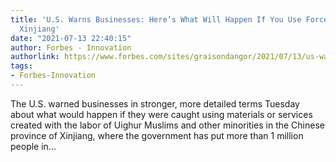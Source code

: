 ```yaml
---
title: 'U.S. Warns Businesses: Here’s What Will Happen If You Use Forced Labor From
  Xinjiang'
date: "2021-07-13 22:40:15"
author: Forbes - Innovation
authorlink: https://www.forbes.com/sites/graisondangor/2021/07/13/us-warns-businesses-heres-what-will-happen-if-you-use-forced-labor-from-xinjiang/
tags:
- Forbes-Innovation
---
```

The U.S. warned businesses in stronger, more detailed terms Tuesday about what would happen if they were caught using materials or services created with the labor of Uighur Muslims and other minorities in the Chinese province of Xinjiang, where the government has put more than 1 million people in...